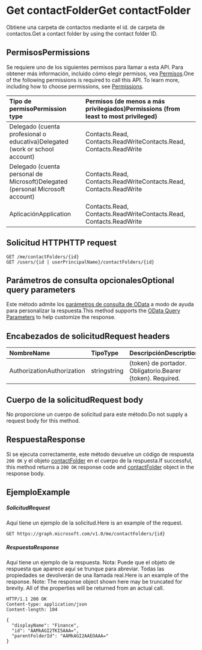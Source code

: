 # <a name="get-contactfolder"></a><span data-ttu-id="83a28-101">Get contactFolder</span><span class="sxs-lookup"><span data-stu-id="83a28-101">Get contactFolder</span></span>

<span data-ttu-id="83a28-102">Obtiene una carpeta de contactos mediante el id. de carpeta de contactos.</span><span class="sxs-lookup"><span data-stu-id="83a28-102">Get a contact folder by using the contact folder ID.</span></span>
## <a name="permissions"></a><span data-ttu-id="83a28-103">Permisos</span><span class="sxs-lookup"><span data-stu-id="83a28-103">Permissions</span></span>
<span data-ttu-id="83a28-p101">Se requiere uno de los siguientes permisos para llamar a esta API. Para obtener más información, incluido cómo elegir permisos, vea [Permisos](../../../concepts/permissions_reference.md).</span><span class="sxs-lookup"><span data-stu-id="83a28-p101">One of the following permissions is required to call this API. To learn more, including how to choose permissions, see [Permissions](../../../concepts/permissions_reference.md).</span></span>

|<span data-ttu-id="83a28-106">Tipo de permiso</span><span class="sxs-lookup"><span data-stu-id="83a28-106">Permission type</span></span>      | <span data-ttu-id="83a28-107">Permisos (de menos a más privilegiados)</span><span class="sxs-lookup"><span data-stu-id="83a28-107">Permissions (from least to most privileged)</span></span>              |
|:--------------------|:---------------------------------------------------------|
|<span data-ttu-id="83a28-108">Delegado (cuenta profesional o educativa)</span><span class="sxs-lookup"><span data-stu-id="83a28-108">Delegated (work or school account)</span></span> | <span data-ttu-id="83a28-109">Contacts.Read, Contacts.ReadWrite</span><span class="sxs-lookup"><span data-stu-id="83a28-109">Contacts.Read, Contacts.ReadWrite</span></span>    |
|<span data-ttu-id="83a28-110">Delegado (cuenta personal de Microsoft)</span><span class="sxs-lookup"><span data-stu-id="83a28-110">Delegated (personal Microsoft account)</span></span> | <span data-ttu-id="83a28-111">Contacts.Read, Contacts.ReadWrite</span><span class="sxs-lookup"><span data-stu-id="83a28-111">Contacts.Read, Contacts.ReadWrite</span></span>    |
|<span data-ttu-id="83a28-112">Aplicación</span><span class="sxs-lookup"><span data-stu-id="83a28-112">Application</span></span> | <span data-ttu-id="83a28-113">Contacts.Read, Contacts.ReadWrite</span><span class="sxs-lookup"><span data-stu-id="83a28-113">Contacts.Read, Contacts.ReadWrite</span></span> |

## <a name="http-request"></a><span data-ttu-id="83a28-114">Solicitud HTTP</span><span class="sxs-lookup"><span data-stu-id="83a28-114">HTTP request</span></span>
<!-- { "blockType": "ignored" } -->
```http
GET /me/contactFolders/{id}
GET /users/{id | userPrincipalName}/contactFolders/{id}
```
## <a name="optional-query-parameters"></a><span data-ttu-id="83a28-115">Parámetros de consulta opcionales</span><span class="sxs-lookup"><span data-stu-id="83a28-115">Optional query parameters</span></span>
<span data-ttu-id="83a28-116">Este método admite los [parámetros de consulta de OData](http://developer.microsoft.com/en-us/graph/docs/overview/query_parameters) a modo de ayuda para personalizar la respuesta.</span><span class="sxs-lookup"><span data-stu-id="83a28-116">This method supports the [OData Query Parameters](http://developer.microsoft.com/en-us/graph/docs/overview/query_parameters) to help customize the response.</span></span>
## <a name="request-headers"></a><span data-ttu-id="83a28-117">Encabezados de solicitud</span><span class="sxs-lookup"><span data-stu-id="83a28-117">Request headers</span></span>
| <span data-ttu-id="83a28-118">Nombre</span><span class="sxs-lookup"><span data-stu-id="83a28-118">Name</span></span>       | <span data-ttu-id="83a28-119">Tipo</span><span class="sxs-lookup"><span data-stu-id="83a28-119">Type</span></span> | <span data-ttu-id="83a28-120">Descripción</span><span class="sxs-lookup"><span data-stu-id="83a28-120">Description</span></span>|
|:-----------|:------|:----------|
| <span data-ttu-id="83a28-121">Authorization</span><span class="sxs-lookup"><span data-stu-id="83a28-121">Authorization</span></span>  | <span data-ttu-id="83a28-122">string</span><span class="sxs-lookup"><span data-stu-id="83a28-122">string</span></span>  | <span data-ttu-id="83a28-p102">{token} de portador. Obligatorio.</span><span class="sxs-lookup"><span data-stu-id="83a28-p102">Bearer {token}. Required.</span></span> |

## <a name="request-body"></a><span data-ttu-id="83a28-125">Cuerpo de la solicitud</span><span class="sxs-lookup"><span data-stu-id="83a28-125">Request body</span></span>
<span data-ttu-id="83a28-126">No proporcione un cuerpo de solicitud para este método.</span><span class="sxs-lookup"><span data-stu-id="83a28-126">Do not supply a request body for this method.</span></span>

## <a name="response"></a><span data-ttu-id="83a28-127">Respuesta</span><span class="sxs-lookup"><span data-stu-id="83a28-127">Response</span></span>

<span data-ttu-id="83a28-128">Si se ejecuta correctamente, este método devuelve un código de respuesta `200 OK` y el objeto [contactFolder](../resources/contactfolder.md) en el cuerpo de la respuesta.</span><span class="sxs-lookup"><span data-stu-id="83a28-128">If successful, this method returns a `200 OK` response code and [contactFolder](../resources/contactfolder.md) object in the response body.</span></span>
## <a name="example"></a><span data-ttu-id="83a28-129">Ejemplo</span><span class="sxs-lookup"><span data-stu-id="83a28-129">Example</span></span>
##### <a name="request"></a><span data-ttu-id="83a28-130">Solicitud</span><span class="sxs-lookup"><span data-stu-id="83a28-130">Request</span></span>
<span data-ttu-id="83a28-131">Aquí tiene un ejemplo de la solicitud.</span><span class="sxs-lookup"><span data-stu-id="83a28-131">Here is an example of the request.</span></span>
<!-- {
  "blockType": "request",
  "name": "get_contactfolder"
}-->
```http
GET https://graph.microsoft.com/v1.0/me/contactFolders/{id}
```
##### <a name="response"></a><span data-ttu-id="83a28-132">Respuesta</span><span class="sxs-lookup"><span data-stu-id="83a28-132">Response</span></span>
<span data-ttu-id="83a28-p103">Aquí tiene un ejemplo de la respuesta. Nota: Puede que el objeto de respuesta que aparece aquí se trunque para abreviar. Todas las propiedades se devolverán de una llamada real.</span><span class="sxs-lookup"><span data-stu-id="83a28-p103">Here is an example of the response. Note: The response object shown here may be truncated for brevity. All of the properties will be returned from an actual call.</span></span>
<!-- {
  "blockType": "response",
  "truncated": true,
  "@odata.type": "microsoft.graph.contactFolder"
} -->
```http
HTTP/1.1 200 OK
Content-type: application/json
Content-length: 104

{
  "displayName": "Finance",
  "id": "AAMkAGI2TKI5AAA=",
  "parentFolderId": "AAMkAGI2AAEOAAA="
}
```

<!-- uuid: 8fcb5dbc-d5aa-4681-8e31-b001d5168d79
2015-10-25 14:57:30 UTC -->
<!-- {
  "type": "#page.annotation",
  "description": "Get contactFolder",
  "keywords": "",
  "section": "documentation",
  "tocPath": ""
}-->
